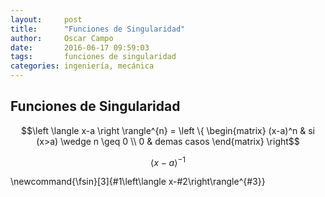 ```yaml
---
layout:     post
title:      "Funciones de Singularidad"
author:     Oscar Campo
date:       2016-06-17 09:59:03
tags:       funciones de singularidad
categories: ingeniería, mecánica
---
```


## Funciones de Singularidad ##


$$\left \langle x-a \right \rangle^{n} = \left \{ \begin{matrix} (x-a)^n & si (x>a) \wedge n \geq 0 \\ 0 & demas casos \end{matrix} \right$$

$$\left \langle x-a \right \rangle^{-1}$$

\newcommand{\fsin}[3]{#1\left\langle x-#2\right\rangle^{#3}}
